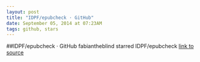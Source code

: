 ```yaml
---
layout: post
title: "IDPF/epubcheck · GitHub"
date: September 05, 2014 at 07:23AM
tags: github, stars
---
```

##IDPF/epubcheck · GitHub
fabiantheblind starred IDPF/epubcheck
[link to source](http://ift.tt/1wD0aNc) 
